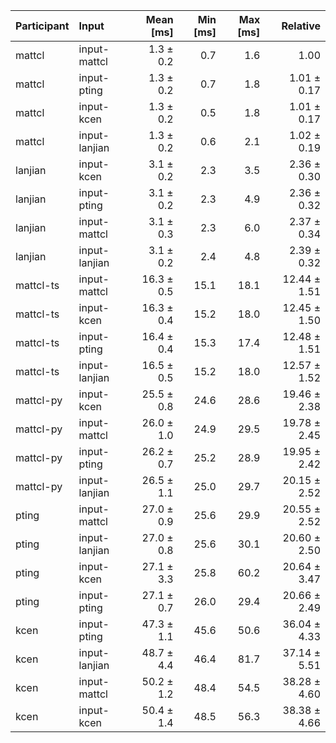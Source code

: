 | Participant | Input | Mean [ms] | Min [ms] | Max [ms] | Relative |
|:---|:---|---:|---:|---:|---:|
| mattcl | input-mattcl | 1.3 ± 0.2 | 0.7 | 1.6 | 1.00 |
| mattcl | input-pting | 1.3 ± 0.2 | 0.7 | 1.8 | 1.01 ± 0.17 |
| mattcl | input-kcen | 1.3 ± 0.2 | 0.5 | 1.8 | 1.01 ± 0.17 |
| mattcl | input-lanjian | 1.3 ± 0.2 | 0.6 | 2.1 | 1.02 ± 0.19 |
| lanjian | input-kcen | 3.1 ± 0.2 | 2.3 | 3.5 | 2.36 ± 0.30 |
| lanjian | input-pting | 3.1 ± 0.2 | 2.3 | 4.9 | 2.36 ± 0.32 |
| lanjian | input-mattcl | 3.1 ± 0.3 | 2.3 | 6.0 | 2.37 ± 0.34 |
| lanjian | input-lanjian | 3.1 ± 0.2 | 2.4 | 4.8 | 2.39 ± 0.32 |
| mattcl-ts | input-mattcl | 16.3 ± 0.5 | 15.1 | 18.1 | 12.44 ± 1.51 |
| mattcl-ts | input-kcen | 16.3 ± 0.4 | 15.2 | 18.0 | 12.45 ± 1.50 |
| mattcl-ts | input-pting | 16.4 ± 0.4 | 15.3 | 17.4 | 12.48 ± 1.51 |
| mattcl-ts | input-lanjian | 16.5 ± 0.5 | 15.2 | 18.0 | 12.57 ± 1.52 |
| mattcl-py | input-kcen | 25.5 ± 0.8 | 24.6 | 28.6 | 19.46 ± 2.38 |
| mattcl-py | input-mattcl | 26.0 ± 1.0 | 24.9 | 29.5 | 19.78 ± 2.45 |
| mattcl-py | input-pting | 26.2 ± 0.7 | 25.2 | 28.9 | 19.95 ± 2.42 |
| mattcl-py | input-lanjian | 26.5 ± 1.1 | 25.0 | 29.7 | 20.15 ± 2.52 |
| pting | input-mattcl | 27.0 ± 0.9 | 25.6 | 29.9 | 20.55 ± 2.52 |
| pting | input-lanjian | 27.0 ± 0.8 | 25.6 | 30.1 | 20.60 ± 2.50 |
| pting | input-kcen | 27.1 ± 3.3 | 25.8 | 60.2 | 20.64 ± 3.47 |
| pting | input-pting | 27.1 ± 0.7 | 26.0 | 29.4 | 20.66 ± 2.49 |
| kcen | input-pting | 47.3 ± 1.1 | 45.6 | 50.6 | 36.04 ± 4.33 |
| kcen | input-lanjian | 48.7 ± 4.4 | 46.4 | 81.7 | 37.14 ± 5.51 |
| kcen | input-mattcl | 50.2 ± 1.2 | 48.4 | 54.5 | 38.28 ± 4.60 |
| kcen | input-kcen | 50.4 ± 1.4 | 48.5 | 56.3 | 38.38 ± 4.66 |
